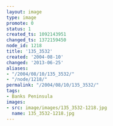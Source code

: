```yaml
---
layout: image
type: image
promote: 0
status: 1
created_ts: 1092143951
changed_ts: 1372159450
node_id: 1218
title: '135_3532'
created: '2004-08-10'
changed: '2013-06-25'
aliases:
- "/2004/08/10/135_3532/"
- "/node/1218/"
permalink: "/2004/08/10/135_3532/"
tags:
- Banks Peninsula
images:
- src: image/images/135_3532-1218.jpg
  name: 135_3532-1218.jpg
---
```


